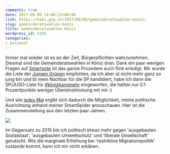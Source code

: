```yaml
---
comments: true
date: 2017-09-09 14:08:23+00:00
link: https://habi.gna.ch/2017/09/09/gemeinderatswahlen-koniz/
slug: gemeinderatswahlen-koniz
title: Gemeinderatswahlen Köniz
wordpress_id: 5191
categories:
- personal
---
```


Immer mal wieder ist es an der Zeit, Bürgerpflichten wahrzunehmen.
Diesmal sind die Gemeinderatswahlen in Köniz dran.
Dank ein paar wenigen Fragen auf [Smartvote](http://smartvote.ch) ist das ganze Prozedere auch flink erledigt.
Mir wurde die Liste der [Jungen Grünen](https://www.jungegruene.ch/be/koeniz) empfohlen, da ich aber a) nicht mehr ganz so jung bin und b) mein Nachbar für die SP kandidiert, habe ich dann die SP/JUSO-Liste für [#könizkannmehr](https://twitter.com/hashtag/könizkannmehr?src=hash) eingeworfen, die hatten nur 0.1 Prozentpunkte weniger Übereinstimmung mit mir :)

Und wie [jedes Mal](https://habi.gna.ch/?s=smartspider) ergibt sich dadurch die Möglichkeit, meine politische Ausrichtung anhand meiner SmartSpider anzuschauen.
Hier ist die Zusammenstellung aus den letzten paar Jahren.

![](https://habi.gna.ch/wp-content/uploads/2017/09/smartspider.gif)

Im Gegensatz zu 2015 bin ich politisch etwas mehr gegen 'ausgebauten Sozialstaat', 'ausgebauten Umweltschutz' und 'liberale Gesellschaft' gerutscht.
Wie die marginale Erhöhung bei 'restriktive Migrationspolitik' zustande kommt, kann ich mir nicht erklären.
